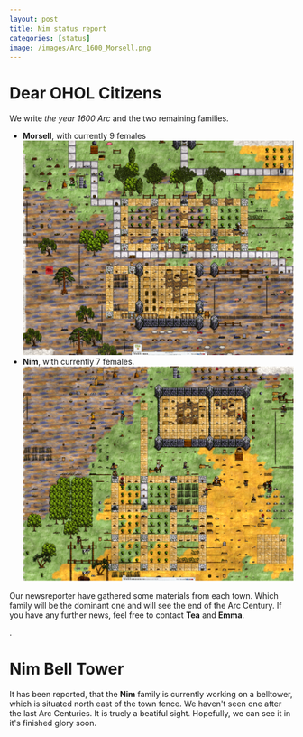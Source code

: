 ```yaml
---
layout: post
title: Nim status report
categories: [status]
image: /images/Arc_1600_Morsell.png
---
```


# Dear OHOL Citizens
We write *the year 1600 Arc* and the two remaining families.

* **Morsell**, with currently 9 females ![image](/images/Arc_1600_Morsell.png)
* **Nim**, with currently 7 females.
![image](/images/Arc_1600_Nim.png)

 Our newsreporter have gathered some materials from each town. Which family will be the dominant one and will see the end of the Arc Century. If you have any further news, feel free to contact **Tea**  and **Emma**.

.

Nim Bell Tower
 ====
 It has been reported, that the **Nim** family is currently working on a belltower, which is situated north east of the town fence. We haven't seen one after the last Arc Centuries. It is truely a beatiful sight. Hopefully, we can see it in it's finished glory soon.
